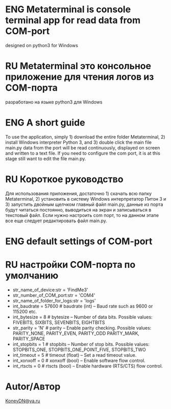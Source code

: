 # ENG Metaterminal is console terminal app for read data from COM-port
designed on python3 for Windows
# RU Metaterminal это консольное приложение для чтения логов из COM-порта
разработано на языке python3 для Windows

# ENG A short guide 
To use the application, simply 1) download the entire folder Metaterminal, 2) install Windows interpreter Python 3, and 3) double click the main file main.py data from the port will be read continuously, displayed on screen and written to a text file. If you need to configure the com port, it is at this stage still want to edit the file main.py.

# RU Короткое руководство 
Для использования приложения, достаточно 1) скачать всю папку Metaterminal, 2) установить в систему Windows интерпретатор Питон 3 и 3) запустить двойным щелчком главный файл main.py, данные из порта будут читаться постоянно, выводиться на экран и записываться в текстовый файл. Если нужно настроить com порт, то на данном этапе все еще следует редактировать файл main.py. 

# ENG default settings of COM-port
# RU настройки COM-порта по умолчанию 
- str_name_of_device:str = 'FindMe3'
- str_number_of_COM_port:str = 'COM4'
- str_name_of_folder_for_logs:str = 'logs'
- int_baudrate = 57600  # baudrate (int) – Baud rate such as 9600 or 115200 etc.
- int_bytesize = 8  # bytesize – Number of data bits. Possible values: FIVEBITS, SIXBITS, SEVENBITS, EIGHTBITS
- str_parity = 'N'  # parity – Enable parity checking. Possible values: PARITY_NONE, PARITY_EVEN, PARITY_ODD PARITY_MARK, PARITY_SPACE
- int_stopbits = 1  # stopbits – Number of stop bits. Possible values: STOPBITS_ONE, STOPBITS_ONE_POINT_FIVE, STOPBITS_TWO
- int_timeout = 5   # timeout (float) – Set a read timeout value.
- int_xonxoff = 0   # xonxoff (bool) – Enable software flow control.
- int_rtscts = 0    # rtscts (bool) – Enable hardware (RTS/CTS) flow control.

# Autor/Автор
KonevDN@ya.ru 